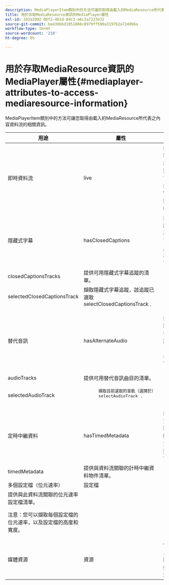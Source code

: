 ```yaml
---
description: MediaPlayerItem類別中的方法可讓您取得由載入的MediaResource所代表之內容資料流的相關資訊。
title: 用於存取MediaResource資訊的MediaPlayer屬性
exl-id: 183a2992-06f2-4b1d-84c3-a6c2a7223e32
source-git-commit: be43bbbd1051886c8979ff590a3197b2a7249b6a
workflow-type: tm+mt
source-wordcount: '210'
ht-degree: 0%

---
```


# 用於存取MediaResource資訊的MediaPlayer屬性{#mediaplayer-attributes-to-access-mediaresource-information}

MediaPlayerItem類別中的方法可讓您取得由載入的MediaResource所代表之內容資料流的相關資訊。

<table frame="all" colsep="1" rowsep="1" id="table_46225307CA5B4BB1869576E0B9141E38"> 
 <thead> 
  <tr rowsep="1"> 
   <th colname="1" class="entry"> 用途 </th> 
   <th colname="2" class="entry"> 屬性 </th> 
   <th colname="3" class="entry"> 說明 </th> 
  </tr> 
 </thead>
 <tbody> 
  <tr rowsep="1"> 
   <td colname="1"> 即時資料流 </td> 
   <td colname="2"> <span class="codeph"> live </span> </td> 
   <td colname="3"> 如果資料流為即時，則為True；如果為VOD，則為False。 </td> 
  </tr> 
  <tr rowsep="1"> 
   <td colname="1" morerows="2"> 隱藏式字幕 </td> 
   <td colname="2"> <span class="codeph"> hasClosedCaptions </span> </td> 
   <td colname="3"> 如果隱藏式字幕追蹤可供使用，則為True。 </td> 
  </tr> 
  <tr rowsep="1"> 
   <td colname="2"> <span class="codeph"> closedCaptionsTracks </span> </td> 
   <td colname="3"> 提供可用隱藏式字幕追蹤的清單。 </td> 
  </tr> 
  <tr rowsep="1"> 
   <td colname="2"> <span class="codeph"> selectedClosedCaptionsTrack </span> </td> 
   <td colname="3"> 擷取隱藏式字幕追蹤，該追蹤已選取 <span class="codeph"> selectClosedCaptionsTrack </span>. </td> 
  </tr> 
  <tr rowsep="1"> 
   <td colname="1" morerows="2"> 替代音訊 </td> 
   <td colname="2"> <span class="codeph"> hasAlternateAudio </span> </td> 
   <td colname="3"> <p>如果資料流有替代音訊曲目，則為True。 </p> </td> 
  </tr> 
  <tr rowsep="1"> 
   <td colname="2"> <span class="codeph"> audioTracks </span> </td> 
   <td colname="3"> 提供可用替代音訊曲目的清單。 </td> 
  </tr> 
  <tr rowsep="1"> 
   <td colname="2"> <span class="codeph"> selectedAudioTrack </span> </td> 
   <td colname="3"> 
    <pre>
      擷取目前選取的音軌（選擇於） 
     <span class="codeph"> selectAudioTrack </span>. 
    </pre> </td> 
  </tr> 
  <tr rowsep="1"> 
   <td colname="1" morerows="1"> 定時中繼資料 </td> 
   <td colname="2"> <span class="codeph"> hasTimedMetadata </span> </td> 
   <td colname="3"> 如果串流有關聯的計時中繼資料，則為True。 </td> 
  </tr> 
  <tr rowsep="1"> 
   <td colname="2"> <span class="codeph"> timedMetadata </span> </td> 
   <td colname="3"> 提供與資料流關聯的計時中繼資料物件清單。 </td> 
  </tr> 
  <tr rowsep="1"> 
   <td colname="1" morerows="1"> 多個設定檔（位元速率） </td> 
   <td colname="2" morerows="1"> <span class="codeph"> 設定檔 </span> </td> 
   <td colname="3"> </td> 
  </tr> 
  <tr rowsep="1"> 
   <td colname="3"> 提供與此資料流關聯的位元速率設定檔清單。 <p>注意：您可以擷取每個設定檔的位元速率，以及設定檔的高度和寬度。 </p> </td> 
  </tr> 
  <tr rowsep="1"> 
   <td colname="1"> 媒體資源 </td> 
   <td colname="2"> <span class="codeph"> 資源 </span> </td> 
   <td colname="3"> 傳回與此專案關聯的媒體資源。 </td> 
  </tr> 
 </tbody> 
</table>
